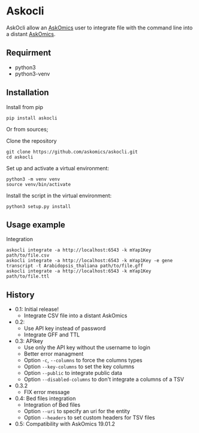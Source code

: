 Askocli
========

AskOcli allow an [AskOmics](https://github.com/askomics/askomics) user to integrate file with the command line into a distant [AskOmics](https://github.com/askomics/askomics).

Requirment
----------

- python3
- python3-venv

Installation
------------

Install from pip

    pip install askocli

Or from sources;

Clone the repository

    git clone https://github.com/askomics/askocli.git
    cd askocli

Set up and activate a virtual environment:

    python3 -m venv venv
    source venv/bin/activate

Install the script in the virtual environment:

    python3 setup.py install

Usage example
-------------

Integration

    askocli integrate -a http://localhost:6543 -k mYap1Key path/to/file.csv
    askocli integrate -a http://localhost:6543 -k mYap1Key -e gene transcript -t Arabidopsis_thaliana path/to/file.gff
    askocli integrate -a http://localhost:6543 -k mYap1Key path/to/file.ttl


History
-------

- 0.1: Initial release!
    - Integrate CSV file into a distant AskOmics
- 0.2: 
   - Use API key instead of password
   - Integrate GFF and TTL
- 0.3: APIkey
   - Use only the API key without the username to login
   - Better error managment
   - Option `-c`, `--columns` to force the columns types
   - Option `--key-columns` to set the key columns
   - Option `--public` to integrate public data
   - Option `--disabled-columns` to don't integrate a columns of a TSV
- 0.3.2
   - FIX error message
- 0.4: Bed files integration
	- Integration of Bed files
	- Option `--uri` to specify an uri for the entity
	- Option `--headers` to set custom headers for TSV files
- 0.5: Compatibility with AskOmics 19.01.2
